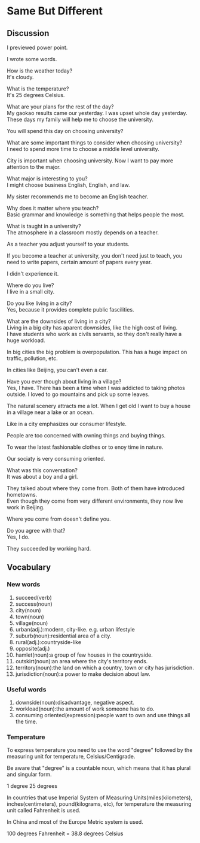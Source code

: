 # Same But Different
## Discussion
I previewed power point.  

I wrote some words.  

How is the weather today?  
It's cloudy.  

What is the temperature?  
It's 25 degrees Celsius.  

What are your plans for the rest of the day?  
My gaokao results came our yesterday. I was upset whole day yesterday.  
These days my family will help me to choose the university.  

You will spend this day on choosing university?  

What are some important things to consider when choosing university?  
I need to spend more time to choose a middle level university.  

City is important when choosing university. Now I want to pay more attention to the major.  

What major is interesting to you?  
I might choose business English, English, and law.  

My sister recommends me to become an English teacher.  

Why does it matter where you teach?  
Basic grammar and knowledge is something that helps people the most.  

What is taught in a university?  
The atmosphere in a classroom mostly depends on a teacher.  

As a teacher you adjust yourself to your students.  

If you become a teacher at university, you don't need just to teach, you need to write papers, certain amount of papers every year.  

I didn't experience it.  

Where do you live?  
I live in a small city.  

Do you like living in a city?  
Yes, because it provides complete public fascilities.  

What are the downsides of living in a city?  
Living in a big city has aparent downsides, like the high cost of living.  
I have students who work as civils servants, so they don't really have a huge workload.  

In big cities the big problem is overpopulation. This has a huge impact on traffic, pollution, etc.  

In cities like Beijing, you can't even a car.  

Have you ever though about living in a village?  
Yes, I have. There has been a time when I was addicted to taking photos outside. I loved to go mountains and pick up some leaves.   

The natural scenery attracts me a lot. When I get old I want to buy a house in a village near a lake or an ocean.  

Like in a city emphasizes our consumer lifestyle.  

People are too concerned with owning things and buying things.  

To wear the latest fashionable clothes or to enoy time in nature.  

Our sociaty is very consuming oriented.  

What was this conversation?  
It was about a boy and a girl.  

They talked about where they come from. Both of them have introduced hometowns.  
Even though they come from very different environments, they now live work in Beijing.  

Where you come from doesn't define you.  

Do you agree with that?  
Yes, I do.  

They succeeded by working hard.


## Vocabulary
### New words
1. succeed(verb)
1. success(noun)
1. city(noun)
1. town(noun)
1. village(noun)
1. urban(adj.):modern, city-like. e.g. urban lifestyle
1. suburb(noun):residential area of a city.
1. rural(adj.):countryside-like
1. opposite(adj.)
1. hamlet(noun):a group of few houses in the countryside.
1. outskirt(noun):an area where the city's territory ends.
1. territory(noun):the land on which a country, town or city has jurisdiction.
1. jurisdiction(noun):a power to make decision about law.

### Useful words
1. downside(noun):disadvantage, negative aspect.  
1. workload(noun):the amount of work someone has to do.
1. consuming oriented(expression):people want to own and use things all the time.

### Temperature
To express temperature you need to use the word "degree" followed by the measuring unit for temperature, Celsius/Centigrade.  

Be aware that "degree" is a countable noun, which means that it has plural and singular form.  

1 degree
25 degrees  

In countries that use Imperial System of Measuring Units(miles(kilometers), inches(centimeters), pound(kilograms, etc), for temperature the measuring unit called Fahrenheit is used.  

In China and most of the Europe Metric system is used.  

100 degrees Fahrenheit = 38.8 degrees Celsius
